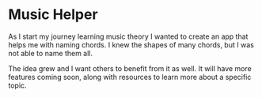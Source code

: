 # Music Helper

As I start my journey learning music theory I wanted to create an app that helps me with naming chords. I knew the shapes of many chords, but I was not able to name them all. 

The idea grew and I want others to benefit from it as well. It will have more features coming soon, along with resources to learn more about a specific topic.
